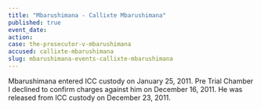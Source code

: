 ```yaml
---
title: "Mbarushimana - Callixte Mbarushimana"
published: true
event_date:
action:
case: the-prosecutor-v-mbarushimana
accused: callixte-mbarushimana
slug: mbarushimana-events-callixte-mbarushimana
---
```


Mbarushimana entered ICC custody on January 25, 2011. Pre Trial Chamber I declined to confirm charges against him on December 16, 2011. He was released from ICC custody on December 23, 2011.

